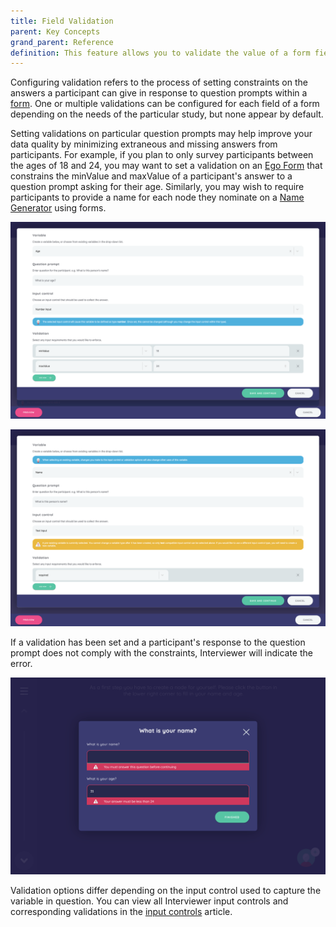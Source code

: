 ```yaml
---
title: Field Validation
parent: Key Concepts
grand_parent: Reference
definition: This feature allows you to validate the value of a form field automatically, according to constraints that you define.
---
```


Configuring validation refers to the process of setting constraints on the answers a participant can give in response to question prompts within a [form](./forms.md). One or multiple validations can be configured for each field of a form depending on the needs of the particular study, but none appear by default. 
 
Setting validations on particular question prompts may help improve your data quality by minimizing extraneous and missing answers from participants. For example, if you plan to only survey participants between the ages of 18 and 24, you may want to set a validation on an [Ego Form](../interface-documentation/ego-form.md) that constrains the minValue and maxValue of a participant's answer to a question prompt asking for their age. Similarly, you may wish to require participants to provide a name for each node they nominate on a [Name Generator](../interface-documentation/name-generator-using-forms.md) using forms.
 
![Image](/assets/img/key-concepts/field-validation/1.png)

![Image](/assets/img/key-concepts/field-validation/2.png)
 
If a validation has been set and a participant's response to the question prompt does not comply with the constraints, Interviewer will indicate the error.
 
![Image](/assets/img/key-concepts/field-validation/3.png)
 
Validation options differ depending on the input control used to capture the variable in question. You can view all Interviewer input controls and corresponding validations in the [input controls](./input-controls.md) article. 
